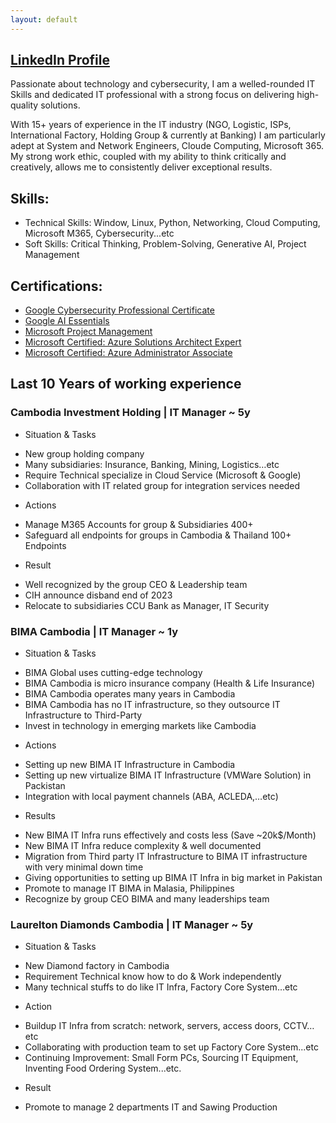 ```yaml
---
layout: default
---
```


## [LinkedIn Profile](https://www.linkedin.com/in/chanmakara/) 

Passionate about technology and cybersecurity, I am a welled-rounded IT Skills and dedicated IT professional with a strong focus on delivering high-quality solutions. 

With 15+ years of experience in the IT industry (NGO, Logistic, ISPs, International Factory, Holding Group & currently at Banking) I am particularly adept at System and Network Engineers, Cloude Computing, Microsoft 365. My strong work ethic, coupled with my ability to think critically and creatively, allows me to consistently deliver exceptional results.

## Skills: 

*    Technical Skills: Window, Linux, Python, Networking, Cloud Computing, Microsoft M365, Cybersecurity...etc
*    Soft Skills: Critical Thinking, Problem-Solving, Generative AI, Project Management

## Certifications: 
* [Google Cybersecurity Professional Certificate](https://www.credly.com/badges/c0e3b062-d6c4-442c-af1a-714eac3f6aed)
* [Google AI Essentials](https://coursera.org/share/739d80de61d1b2f62b2e165b24dc96fa)
* [Microsoft Project Management](https://www.coursera.org/account/accomplishments/specialization/S29IKAZGGC60) 
* [Microsoft Certified: Azure Solutions Architect Expert](https://www.credly.com/badges/b7af0e3d-07ae-4de8-83a6-69ef0f0f8cdd)
* [Microsoft Certified: Azure Administrator Associate](https://www.credly.com/badges/46debf22-7108-48f0-aafa-5c27fc36f67e)

## Last 10 Years of working experience

### Cambodia Investment Holding | IT Manager ~ 5y
*	Situation & Tasks
-	New group holding company
-	Many subsidiaries: Insurance, Banking, Mining, Logistics…etc
-	Require Technical specialize in Cloud Service (Microsoft & Google)
-	Collaboration with IT related group for integration services needed
*	Actions
-	Manage M365 Accounts for group & Subsidiaries 400+
-	Safeguard all endpoints for groups in Cambodia & Thailand 100+ Endpoints
*	Result
-	Well recognized by the group CEO & Leadership team
-	CIH announce disband end of 2023
-	Relocate to subsidiaries CCU Bank as Manager, IT Security

### BIMA Cambodia | IT Manager ~ 1y
* Situation & Tasks
-	BIMA Global uses cutting-edge technology 
-	BIMA Cambodia is micro insurance company (Health & Life Insurance)
-	BIMA Cambodia operates many years in Cambodia
-	BIMA Cambodia has no IT infrastructure, so they outsource IT Infrastructure to Third-Party
-	Invest in technology in emerging markets like Cambodia
*	Actions
-	Setting up new BIMA IT Infrastructure in Cambodia
-	Setting up new virtualize BIMA IT Infrastructure (VMWare Solution) in Packistan
-	Integration with local payment channels (ABA, ACLEDA,…etc)
*	Results
-	New BIMA IT Infra runs effectively and costs less (Save ~20k$/Month)
-	New BIMA IT Infra reduce complexity & well documented
-	Migration from Third party IT Infrastructure to BIMA IT infrastructure with very minimal down time
-	Giving opportunities to setting up BIMA IT Infra in big market in Pakistan
-	Promote to manage IT BIMA in Malasia, Philippines 
-	Recognize by group CEO BIMA and many leaderships team

### Laurelton Diamonds Cambodia | IT Manager ~ 5y
*	Situation & Tasks
-	New Diamond factory in Cambodia
-	Requirement Technical know how to do & Work independently
-	Many technical stuffs to do like IT Infra, Factory Core System…etc
*	Action
-	Buildup IT Infra from scratch: network, servers, access doors, CCTV…etc
-	Collaborating with production team to set up Factory Core System...etc
-	Continuing Improvement: Small Form PCs, Sourcing IT Equipment, Inventing Food Ordering System...etc.
*	Result
-	Promote to manage 2 departments IT and Sawing Production



  




